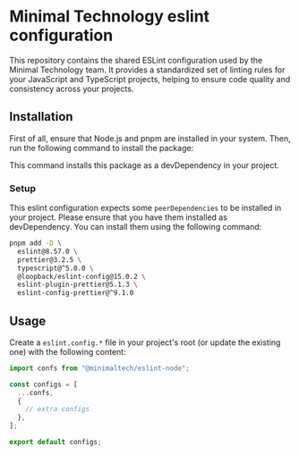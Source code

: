 # Minimal Technology eslint configuration

This repository contains the shared ESLint configuration used by the Minimal Technology team. It provides a standardized set of linting rules for your JavaScript and TypeScript projects, helping to ensure code quality and consistency across your projects.

## Installation

First of all, ensure that Node.js and pnpm are installed in your system. Then, run the following command to install the package:

This command installs this package as a devDependency in your project.

### Setup

This eslint configuration expects some `peerDependencies` to be installed in your project. Please ensure that you have them installed as devDependency.
You can install them using the following command:

```bash
pnpm add -D \
  eslint@8.57.0 \
  prettier@3.2.5 \
  typescript@^5.0.0 \
  @loopback/eslint-config@15.0.2 \
  eslint-plugin-prettier@5.1.3 \
  eslint-config-prettier@^9.1.0
```

## Usage

Create a `eslint.config.*` file in your project's root (or update the existing one) with the following content:

```ts
import confs from "@minimaltech/eslint-node";

const configs = [
  ...confs,
  {
    // extra configs
  },
];

export default configs;
```
